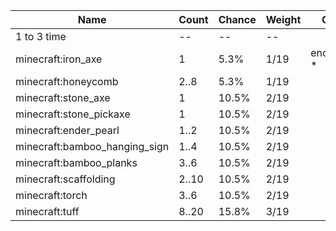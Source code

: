 | Name                          | Count | Chance | Weight | Comment         |
| ----------------------------- | ----- | ------ | ------ | --------------- |
| 1 to 3 time                   |    -- |     -- |     -- |                 |
| minecraft:iron_axe            |     1 |   5.3% |   1/19 | enchantments: * |
| minecraft:honeycomb           |  2..8 |   5.3% |   1/19 |                 |
| minecraft:stone_axe           |     1 |  10.5% |   2/19 |                 |
| minecraft:stone_pickaxe       |     1 |  10.5% |   2/19 |                 |
| minecraft:ender_pearl         |  1..2 |  10.5% |   2/19 |                 |
| minecraft:bamboo_hanging_sign |  1..4 |  10.5% |   2/19 |                 |
| minecraft:bamboo_planks       |  3..6 |  10.5% |   2/19 |                 |
| minecraft:scaffolding         | 2..10 |  10.5% |   2/19 |                 |
| minecraft:torch               |  3..6 |  10.5% |   2/19 |                 |
| minecraft:tuff                | 8..20 |  15.8% |   3/19 |                 |
